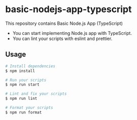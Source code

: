# basic-nodejs-app-typescript

This repository contains Basic Node.js App (TypeScript)

- You can start implementing Node.js app with TypeScript.
- You can lint your scripts with eslint and prettier.

## Usage

```bash
# Install dependencies
$ npm install

# Run your scripts
$ npm run start

# Lint and fix your scripts
$ npm run lint

# Format your scripts
$ npm run format
```
